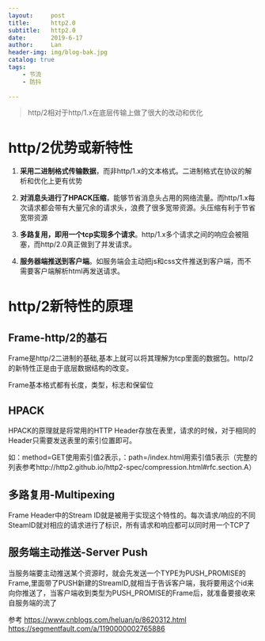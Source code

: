 ```yaml
---
layout:     post
title:      http2.0
subtitle:   http2.0
date:       2019-6-17
author:     Lan
header-img: img/blog-bak.jpg
catalog: true
tags:
    - 节流
    - 防抖
    
---
```

>http/2相对于http/1.x在底层传输上做了很大的改动和优化

# http/2优势或新特性

1. **采用二进制格式传输数据**，而非http/1.x的文本格式。二进制格式在协议的解析和优化上更有优势

2. **对消息头进行了HPACK压缩**，能够节省消息头占用的网络流量。而http/1.x每次请求都会带有大量冗余的请求头，浪费了很多宽带资源。头压缩有利于节省宽带资源

3. **多路复用，即用一个tcp实现多个请求**。http/1.x多个请求之间的响应会被阻塞，而http/2.0真正做到了并发请求。

4. **服务器端推送到客户端**。如服务端会主动把js和css文件推送到客户端，而不需要客户端解析html再发送请求。


# http/2新特性的原理

## Frame-http/2的基石

Frame是http/2二进制的基础,基本上就可以将其理解为tcp里面的数据包。http/2的新特性正是由于底层数据结构的改变。

Frame基本格式都有长度，类型，标志和保留位

## HPACK

HPACK的原理就是将常用的HTTP Header存放在表里，请求的时候，对于相同的Header只需要发送表里的索引位置即可。

如：method=GET使用索引值2表示，：path=/index.html用索引值5表示（完整的列表参考http://http2.github.io/http2-spec/compression.html#rfc.section.A）

## 多路复用-Multipexing

Frame Header中的Stream ID就是被用于实现这个特性的。每次请求/响应的不同SteamID就对相应的请求进行了标识，所有请求和响应都可以同时用一个TCP了


## 服务端主动推送-Server Push

当服务端要主动推送某个资源时，就会先发送一个TYPE为PUSH_PROMISE的Frame,里面带了PUSH新建的StreamID,就相当于告诉客户端，我将要用这个id来向你推送了，当客户端收到类型为PUSH_PROMISE的Frame后，就准备要接收来自服务端的流了


参考
https://www.cnblogs.com/heluan/p/8620312.html
https://segmentfault.com/a/1190000002765886